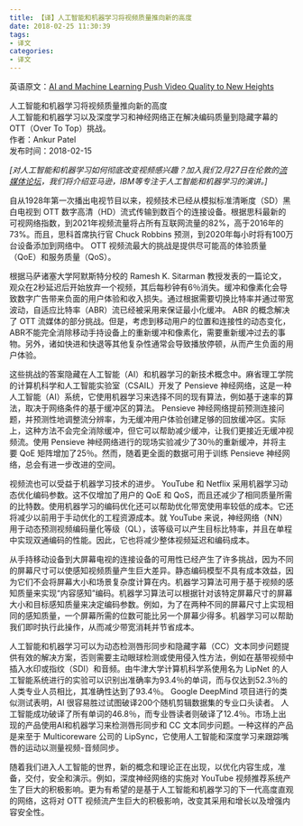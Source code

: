 ```yaml
---
title: 【译】人工智能和机器学习将视频质量推向新的高度
date: 2018-02-25 11:30:39
tags:
- 译文
categories:
- 译文
---
```


英语原文：[AI and Machine Learning Push Video Quality to New Heights](http://www.streamingmediaglobal.com/Articles/ReadArticle.aspx?ArticleID=123274)   

人工智能和机器学习将视频质量推向新的高度   
人工智能和机器学习以及深度学习和神经网络正在解决编码质量到隐藏字幕的 OTT（Over To Top）挑战。   
作者：Ankur Patel   
发布时间：2018-02-15

*[对人工智能和机器学习如何彻底改变视频感兴趣？加入我们2月27日在伦敦的[流媒体论坛](http://www.streaming-forum.com/2018/)，我们将介绍亚马逊，IBM等专注于人工智能和机器学习的演讲。]*

自从1928年第一次播出电视节目以来，视频技术已经从模拟标准清晰度（SD）黑白电视到 OTT 数字高清（HD）流式传输到数百个的连接设备。根据思科最新的可视网络指数，到2021年视频流量将占所有互联网流量的82%，高于2016年的73%。而且，思科首席执行官 Chuck Robbins 预测，到2020年每小时将有100万台设备添加到网络中。 OTT 视频流最大的挑战是提供尽可能高的体验质量（QoE）和服务质量（QoS）。

<!-- more -->

根据马萨诸塞大学阿默斯特分校的 Ramesh K. Sitarman 教授发表的一篇论文，观众在2秒延迟后开始放弃一个视频，其后每秒钟有6％消失。缓冲和像素化会导致数字广告带来负面的用户体验和收入损失。通过根据需要切换比特率并通过带宽波动，自适应比特率（ABR）流已经被采用来保证最小化缓冲。 ABR 的概念解决了 OTT 流媒体的部分挑战。但是，考虑到移动用户的位置和连接性的动态变化，ABR不能完全消除移动手持设备上的重新缓冲和像素化，需要重新缓冲过去的事物。另外，诸如快进和快退等其他复杂性通常会导致播放停顿，从而产生负面的用户体验。

这些挑战的答案隐藏在人工智能（AI）和机器学习的新技术概念中。麻省理工学院的计算机科学和人工智能实验室（CSAIL）开发了 Pensieve 神经网络，这是一种人工智能（AI）系统，它使用机器学习来选择不同的现有算法，例如基于速率的算法，取决于网络条件的基于缓冲区的算法。 Pensieve 神经网络提前预测连接问题，并预测性地调整流分辨率，为无缓冲用户体验创建足够的回放缓冲区。实际上，这种方法不会完全消除缓冲，但它可以帮助减少缓冲，让我们更接近无缓冲视频流。使用 Pensieve 神经网络进行的现场实验减少了30％的重新缓冲，并将主要 QoE 矩阵增加了25％。然而，随着更全面的数据可用于训练 Pensieve 神经网络，总会有进一步改进的空间。

视频流也可以受益于机器学习技术的进步。 YouTube 和 Netflix 采用机器学习动态优化编码参数。这不仅增加了用户的 QoE 和 QoS，而且还减少了相同质量所需的比特数。使用机器学习的编码优化还可以帮助优化带宽使用率较低的成本。它还将减少以前用于手动优化的工程资源成本。就 YouTube 来说，神经网络（NN）用于动态预测视频编码量化等级（QL），该等级可以产生目标比特率，并且在单程中实现双通编码的性能。因此，它也将减少整体视频延迟和编码成本。

从手持移动设备到大屏幕电视的连接设备的可用性已经产生了许多挑战，因为不同的屏幕尺寸可以使感知视频质量产生巨大差异。静态编码模型不具有成本效益，因为它们不会将屏幕大小和场景复杂度计算在内。机器学习算法可用于基于视频的感知质量来实现“内容感知”编码。机器学习算法可以根据针对该特定屏幕尺寸的屏幕大小和目标感知质量来决定编码参数。例如，为了在两种不同的屏幕尺寸上实现相同的感知质量，一个屏幕所需的位数可能比另一个屏幕少得多。机器学习可以帮助我们即时执行此操作，从而减少带宽消耗并节省成本。

人工智能和机器学习可以为动态检测唇形同步和隐藏字幕（CC）文本同步问题提供有效的解决方案，否则需要主动眼球检测或使用侵入性方法，例如在基带视频中插入水印或指纹（SDI）和音频。由牛津大学计算机科学系使用名为 LipNet 的人工智能系统进行的实验可以识别出准确率为93.4％的单词，而与仅达到52.3％的人类专业人员相比，其准确性达到了93.4％。 Google DeepMind 项目进行的类似测试表明，AI 很容易胜过试图破译200个随机剪辑数据集的专业口头读者。 人工智能成功破译了所有单词的46.8％，而专业唇读者则破译了12.4％。市场上出现的产品使用AI和机器学习来检测唇形同步和 CC 文本同步问题。一种这样的产品是来至于 Multicoreware 公司的 Li​​pSync，它使用人工智能和深度学习来跟踪嘴唇的运动以测量视频-音频同步。

随着我们进入人工智能的世界，新的概念和理论正在出现，以优化内容生成，准备，交付，安全和演示。例如，深度神经网络的实施对 YouTube 视频推荐系统产生了巨大的积极影响。更为有希望的是基于人工智能和机器学习的下一代高度直观的网络，这将对 OTT 视频流产生巨大的积极影响，改变其采用和增长以及增强内容安全性。